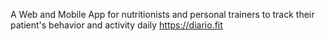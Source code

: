 A Web and Mobile App for nutritionists and personal trainers to track their patient's behavior and activity daily
https://diario.fit
